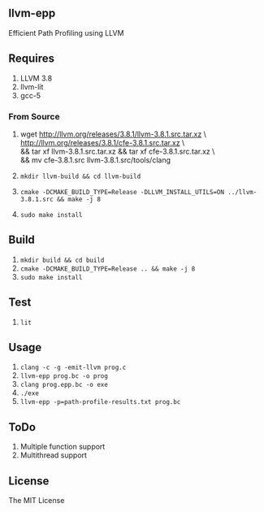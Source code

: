 ## llvm-epp 
Efficient Path Profiling using LLVM 

## Requires 

1. LLVM 3.8
2. llvm-lit 
3. gcc-5

### From Source 

1.  
    wget http://llvm.org/releases/3.8.1/llvm-3.8.1.src.tar.xz \  
    http://llvm.org/releases/3.8.1/cfe-3.8.1.src.tar.xz \  
    && tar xf llvm-3.8.1.src.tar.xz && tar xf cfe-3.8.1.src.tar.xz \  
    && mv cfe-3.8.1.src llvm-3.8.1.src/tools/clang

2. `mkdir llvm-build && cd llvm-build`
3. `cmake -DCMAKE_BUILD_TYPE=Release -DLLVM_INSTALL_UTILS=ON ../llvm-3.8.1.src && make -j 8`
4. `sudo make install` 

## Build 

1. `mkdir build && cd build`
2. `cmake -DCMAKE_BUILD_TYPE=Release .. && make -j 8`
3. `sudo make install`

## Test

1. `lit ` 

## Usage

1. `clang -c -g -emit-llvm prog.c`
2. `llvm-epp prog.bc -o prog`
3. `clang prog.epp.bc -o exe`
4. `./exe`
5. `llvm-epp -p=path-profile-results.txt prog.bc`

## ToDo

1. Multiple function support
2. Multithread support


## License 

The MIT License

